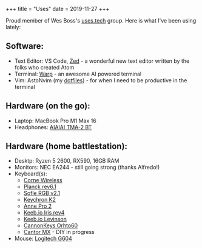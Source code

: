 +++
title = "Uses"
date = 2019-11-27
+++

Proud member of Wes Boss's [uses.tech](https://uses.tech/) group. Here is what I've been using lately:

## Software:
- Text Editor: VS Code, [Zed](https://zed.dev) - a wonderful new text editor written by the folks who created Atom
- Terminal: [Warp](https://warp.dev) - an awesome AI powered terminal
- Vim: AstoNvim (my [dotfiles](https://github.com/himynameisoleg/dotfiles/)) - for when I need to be productive in the terminal

## Hardware (on the go):
- Laptop: MacBook Pro M1 Max 16
- Headphones: [AIAIAI TMA-2 BT](https://amzn.to/43Cb7EN)

## Hardware (home battlestation):
- Desktp: Ryzen 5 2600, RX590, 16GB RAM
- Monitors: NEC EA244 - still going strong (thanks Alfredo!)
- Keyboard(s): 
    - [Corne Wireless](https://typeractive.xyz/products/corne-partially-assembled-pcb)
    - [Planck rev6.1](https://olkb.com/products/planck-pcb)
    - [Sofle RGB v2.1](https://keyhive.xyz/shop/sofle)
    - [Keychron K2](https://www.keychron.com/products/keychron-k2-hot-swappable-wireless-mechanical-keyboard)
    - [Anne Pro 2](https://amzn.to/4afiC7a)
    - [Keeb.io Iris rev4](https://keeb.io/products/iris-rev-4-keyboard-split-ergonomic-keyboard)
    - [Keeb.io Levinson](https://keeb.io/products/levinson-lets-split-w-led-backlight?_pos=8&_sid=b793dc173&_ss=r)
    - [CannonKeys Orhto60](https://cannonkeys.com/products/ortho60)
    - [Cantor MX](https://github.com/diepala/cantor) - DIY in progress 
- Mouse: [Logitech G604](https://amzn.to/4cve9i6)
